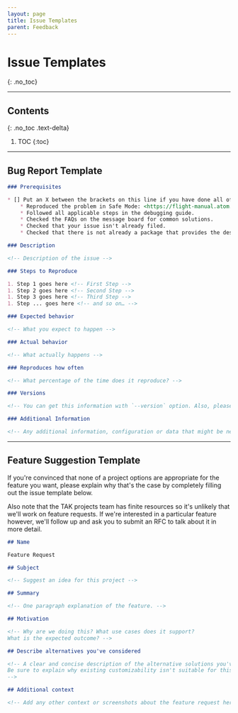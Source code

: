 ```yaml
---
layout: page
title: Issue Templates
parent: Feedback
---
```


# Issue Templates
{: .no_toc}

---
## Contents
{: .no_toc .text-delta}

1. TOC
{:toc}
---

## Bug Report Template

```markdown
### Prerequisites

* [] Put an X between the brackets on this line if you have done all of the following:
    * Reproduced the problem in Safe Mode: <https://flight-manual.atom.io/hacking-atom/sections/debugging/#using-safe-mode>
    * Followed all applicable steps in the debugging guide.
    * Checked the FAQs on the message board for common solutions.
    * Checked that your issue isn't already filed.
    * Checked that there is not already a package that provides the described functionality.

### Description

<!-- Description of the issue -->

### Steps to Reproduce

1. Step 1 goes here <!-- First Step -->
1. Step 2 goes here <!-- Second Step -->
1. Step 3 goes here <!-- Third Step -->
1. Step ... goes here <!-- and so on… -->

### Expected behavior

<!-- What you expect to happen -->

### Actual behavior

<!-- What actually happens -->

### Reproduces how often

<!-- What percentage of the time does it reproduce? -->

### Versions

<!-- You can get this information wıth `--version` option. Also, please include the OS and what version of the OS you're running. -->

### Additional Information

<!-- Any additional information, configuration or data that might be necessary to reproduce the issue. -->
```

---
## Feature Suggestion Template

If you're convinced that none of a project options are appropriate for the feature you want, please explain why that's the case by completely filling out the issue template below.

Also note that the TAK projects team has finite resources so it's unlikely that we'll work on feature requests. If we're interested in a particular feature however, we'll follow up and ask you to submit an RFC to talk about it in more detail.

```markdown
## Name

Feature Request

## Subject

<!-- Suggest an idea for this project -->

## Summary

<!-- One paragraph explanation of the feature. -->

## Motivation

<!-- Why are we doing this? What use cases does it support? 
What is the expected outcome? -->

## Describe alternatives you've considered

<!-- A clear and concise description of the alternative solutions you've considered. 
Be sure to explain why existing customizability isn't suitable for this feature. 
-->

## Additional context

<!-- Add any other context or screenshots about the feature request here. -->
```
